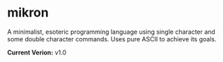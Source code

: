 # mikron
A minimalist, esoteric programming language using single character and some double character commands.
Uses pure ASCII to achieve its goals.

**Current Verion:** v1.0
